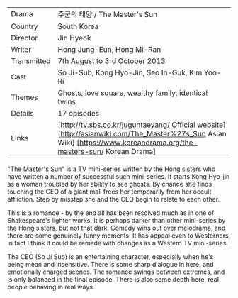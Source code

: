 | | |
|-|-|
Drama|&#51452;&#44400;&#51032; &#53468;&#50577; / The Master's Sun
Country|South Korea
Director|Jin Hyeok
Writer|Hong Jung-Eun, Hong Mi-Ran
Transmitted|7th August to 3rd October 2013
Cast|So Ji-Sub, Kong Hyo-Jin, Seo In-Guk, Kim Yoo-Ri
Themes|Ghosts, love square, wealthy family, identical twins
Details|17 episodes
Links|[http://tv.sbs.co.kr/juguntaeyang/ Official website] [http://asianwiki.com/The_Master%27s_Sun Asian Wiki] [https://www.koreandrama.org/the-masters-sun/ Korean Drama]

"The Master's Sun"
is a TV mini-series written by the Hong sisters who have written
a number of successful such mini-series.  It starts Kong Hyo-jin as
a woman troubled by her ability to see ghosts.  By chance she
finds touching the CEO of a giant mall frees her temporarily
from her occult affliction.  Step by misstep she and the CEO
begin to relate to each other.

This is a romance - by the end all has been resolved much as in
one of Shakespeare's lighter works.  It is perhaps darker than other
mini-series by the Hong sisters, but not that dark.  Comedy
wins out over melodrama, and there are some genuinely funny
moments.  It has appeal even to Westerners, in fact I think
it could be remade with changes as a Western TV mini-series.

The CEO (So Ji Sub) is an entertaining character, especially
when he's being mean and insensitive.  There is some sharp
dialogue in here, and emotionally charged scenes.  The romance
swings between extremes, and is only balanced in the final
episode.  There is also some depth here, real people behaving
in real ways.
